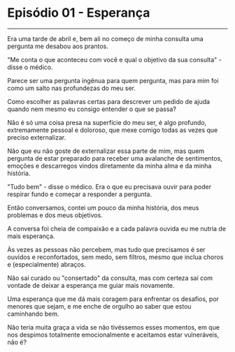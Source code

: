 # Episódio 01 - Esperança

---

Era uma tarde de abril e, bem ali no começo de minha consulta uma pergunta me desabou aos prantos.

"Me conta o que aconteceu com você e qual o objetivo da sua consulta" - disse o médico.

Parece ser uma pergunta ingênua para quem pergunta, mas para mim foi como um salto nas profundezas do meu ser.

Como escolher as palavras certas para descrever um pedido de ajuda quando nem mesmo eu consigo entender o que se passa?

Não é só uma coisa presa na superfície do meu ser, é algo profundo, extremamente pessoal e doloroso, que mexe comigo todas as vezes que preciso externalizar.

Não que eu não goste de externalizar essa parte de mim, mas quem pergunta de estar preparado para receber uma avalanche de sentimentos, emoções e descarregos vindos diretamente da minha alma e da minha história.

"Tudo bem" - disse o médico. Era o que eu precisava ouvir para poder respirar fundo e começar a responder a pergunta.

Então conversamos, contei um pouco da minha história, dos meus problemas e dos meus objetivos.

A conversa foi cheia de compaixão e a cada palavra ouvida eu me nutria de mais esperança.

Às vezes as pessoas não percebem, mas tudo que precisamos é ser ouvidos e reconfortados, sem medo, sem filtros, mesmo que inclua choros e (especialmente) abraços.

Não saí curado ou "consertado" da consulta, mas com certeza saí com vontade de deixar a esperança me guiar mais novamente.

Uma esperança que me dá mais coragem para enfrentar os desafios, por menores que sejam, e me enche de orgulho ao saber que estou caminhando bem.

Não teria muita graça a vida se não tivéssemos esses momentos, em que nos despimos totalmente emocionalmente e aceitamos estar vulneráveis, não é?